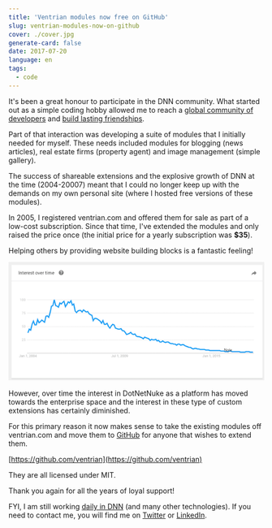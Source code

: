 ```yaml
---
title: 'Ventrian modules now free on GitHub'
slug: ventrian-modules-now-on-github
cover: ./cover.jpg
generate-card: false
date: 2017-07-20
language: en
tags:
  - code
---
```


It's been a great honour to participate in the DNN community. What started out as a simple coding hobby allowed me to reach a [global community of developers](http://www.dnnsoftware.com/community) and [build lasting friendships](http://dnn-connect.org/).

Part of that interaction was developing a suite of modules that I initially needed for myself. These needs included modules for blogging (news articles), real estate firms (property agent) and image management (simple gallery).

The success of shareable extensions and the explosive growth of DNN at the time (2004-20007) meant that I could no longer keep up with the demands on my own personal site (where I hosted free versions of these modules).

In 2005, I registered ventrian.com and offered them for sale as part of a low-cost subscription. Since that time, I've extended the modules and only raised the price once (the initial price for a yearly subscription was **\$35**).

Helping others by providing website building blocks is a fantastic feeling!

![DNN 2004-2007 growth explosive!](./dnn-2004-growth.png)

However, over time the interest in DotNetNuke as a platform has moved towards the enterprise space and the interest in these type of custom extensions has certainly diminished.

For this primary reason it now makes sense to take the existing modules off ventrian.com and move them to [GitHub](https://github.com/ventrian) for anyone that wishes to extend them.

[https://github.com/ventrian](https://github.com/ventrian)

They are all licensed under MIT.

Thank you again for all the years of loyal support!

FYI, I am still working [daily in DNN](https://f5.com/) (and many other technologies). If you need to contact me, you will find me on [Twitter](https://twitter.com/sj_mcculloch) or [LinkedIn](https://www.linkedin.com/in/sjmcculloch/).
